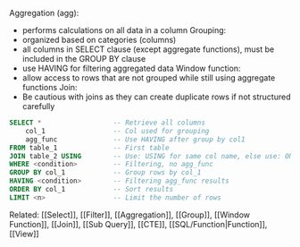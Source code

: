 Aggregation (agg): 
- performs calculations on all data in a column
Grouping:
- organized based on categories (columns) 
- all columns in SELECT clause (except aggregate functions), must be included in the GROUP BY clause
- use HAVING for filtering aggregated data
Window function: 
- allow access to rows that are not grouped while still using aggregate functions 
Join:
- Be cautious with joins as they can create duplicate rows if not structured carefully

```sql
SELECT *                  -- Retrieve all columns
	col_1                 -- Col used for grouping
	agg_func              -- Use HAVING after group by col1
FROM table_1              -- First table
JOIN table_2 USING        -- Use: USING for same col name, else use: ON 
WHERE <condition>         -- Filtering, no agg_func
GROUP BY col_1            -- Group rows by col_1
HAVING <condition>        -- Filtering agg_func results
ORDER BY col_1            -- Sort results
LIMIT <n>                 -- Limit the number of rows
```

Related: [[Select]], [[Filter]], [[Aggregation]], [[Group]], [[Window Function]], [[Join]], [[Sub Query]], [[CTE]], [[SQL/Function|Function]], [[View]]